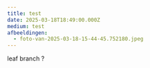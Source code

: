 ```yaml
---
title: test
date: 2025-03-18T18:49:00.000Z
medium: test
afbeeldingen:
  - foto-van-2025-03-18-15-44-45.752180.jpeg
---
```

leaf branch ?
